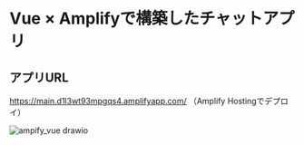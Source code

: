 # Vue × Amplifyで構築したチャットアプリ

## アプリURL
https://main.d1l3wt93mpgqs4.amplifyapp.com/
（Amplify Hostingでデプロイ）

![ampify_vue drawio](https://github.com/Koshi-46/amplify-vue/assets/55370161/15d6db47-4474-4f9f-95d0-efe0a5f2fc84)
